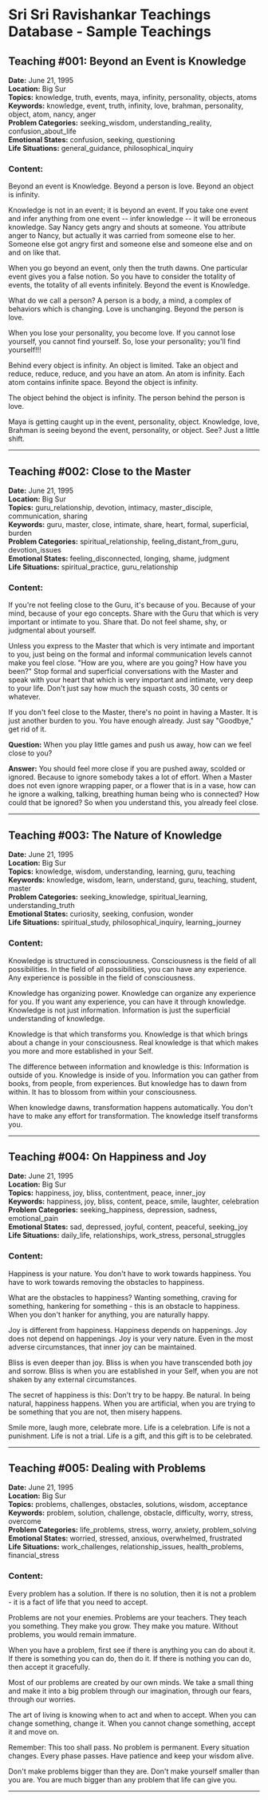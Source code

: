 # Sri Sri Ravishankar Teachings Database - Sample Teachings

## Teaching #001: Beyond an Event is Knowledge
**Date:** June 21, 1995  
**Location:** Big Sur  
**Topics:** knowledge, truth, events, maya, infinity, personality, objects, atoms  
**Keywords:** knowledge, event, truth, infinity, love, brahman, personality, object, atom, nancy, anger  
**Problem Categories:** seeking_wisdom, understanding_reality, confusion_about_life  
**Emotional States:** confusion, seeking, questioning  
**Life Situations:** general_guidance, philosophical_inquiry  

### Content:
Beyond an event is Knowledge. Beyond a person is love. Beyond an object is infinity.

Knowledge is not in an event; it is beyond an event. If you take one event and infer anything from one event -- infer knowledge -- it will be erroneous knowledge. Say Nancy gets angry and shouts at someone. You attribute anger to Nancy, but actually it was carried from someone else to her. Someone else got angry first and someone else and someone else and on and on like that.

When you go beyond an event, only then the truth dawns. One particular event gives you a false notion. So you have to consider the totality of events, the totality of all events infinitely. Beyond the event is Knowledge.

What do we call a person? A person is a body, a mind, a complex of behaviors which is changing. Love is unchanging. Beyond the person is love.

When you lose your personality, you become love. If you cannot lose yourself, you cannot find yourself. So, lose your personality; you'll find yourself!!!

Behind every object is infinity. An object is limited. Take an object and reduce, reduce, reduce, and you have an atom. An atom is infinity. Each atom contains infinite space. Beyond the object is infinity.

The object behind the object is infinity. The person behind the person is love.

Maya is getting caught up in the event, personality, object. Knowledge, love, Brahman is seeing beyond the event, personality, or object. See? Just a little shift.

---

## Teaching #002: Close to the Master
**Date:** June 21, 1995  
**Location:** Big Sur  
**Topics:** guru_relationship, devotion, intimacy, master_disciple, communication, sharing  
**Keywords:** guru, master, close, intimate, share, heart, formal, superficial, burden  
**Problem Categories:** spiritual_relationship, feeling_distant_from_guru, devotion_issues  
**Emotional States:** feeling_disconnected, longing, shame, judgment  
**Life Situations:** spiritual_practice, guru_relationship  

### Content:
If you're not feeling close to the Guru, it's because of you. Because of your mind, because of your ego concepts. Share with the Guru that which is very important or intimate to you. Share that. Do not feel shame, shy, or judgmental about yourself.

Unless you express to the Master that which is very intimate and important to you, just being on the formal and informal communication levels cannot make you feel close. "How are you, where are you going? How have you been?" Stop formal and superficial conversations with the Master and speak with your heart that which is very important and intimate, very deep to your life. Don't just say how much the squash costs, 30 cents or whatever.

If you don't feel close to the Master, there's no point in having a Master. It is just another burden to you. You have enough already. Just say "Goodbye," get rid of it.

**Question:** When you play little games and push us away, how can we feel close to you?

**Answer:** You should feel more close if you are pushed away, scolded or ignored. Because to ignore somebody takes a lot of effort. When a Master does not even ignore wrapping paper, or a flower that is in a vase, how can he ignore a walking, talking, breathing human being who is connected? How could that be ignored? So when you understand this, you already feel close.

---

## Teaching #003: The Nature of Knowledge
**Date:** June 21, 1995  
**Location:** Big Sur  
**Topics:** knowledge, wisdom, understanding, learning, guru, teaching  
**Keywords:** knowledge, wisdom, learn, understand, guru, teaching, student, master  
**Problem Categories:** seeking_knowledge, spiritual_learning, understanding_truth  
**Emotional States:** curiosity, seeking, confusion, wonder  
**Life Situations:** spiritual_study, philosophical_inquiry, learning_journey  

### Content:
Knowledge is structured in consciousness. Consciousness is the field of all possibilities. In the field of all possibilities, you can have any experience. Any experience is possible in the field of consciousness.

Knowledge has organizing power. Knowledge can organize any experience for you. If you want any experience, you can have it through knowledge. Knowledge is not just information. Information is just the superficial understanding of knowledge.

Knowledge is that which transforms you. Knowledge is that which brings about a change in your consciousness. Real knowledge is that which makes you more and more established in your Self.

The difference between information and knowledge is this: Information is outside of you. Knowledge is inside of you. Information you can gather from books, from people, from experiences. But knowledge has to dawn from within. It has to blossom from within your consciousness.

When knowledge dawns, transformation happens automatically. You don't have to make any effort for transformation. The knowledge itself transforms you.

---

## Teaching #004: On Happiness and Joy
**Date:** June 21, 1995  
**Location:** Big Sur  
**Topics:** happiness, joy, bliss, contentment, peace, inner_joy  
**Keywords:** happiness, joy, bliss, content, peace, smile, laughter, celebration  
**Problem Categories:** seeking_happiness, depression, sadness, emotional_pain  
**Emotional States:** sad, depressed, joyful, content, peaceful, seeking_joy  
**Life Situations:** daily_life, relationships, work_stress, personal_struggles  

### Content:
Happiness is your nature. You don't have to work towards happiness. You have to work towards removing the obstacles to happiness.

What are the obstacles to happiness? Wanting something, craving for something, hankering for something - this is an obstacle to happiness. When you don't hanker for anything, you are naturally happy.

Joy is different from happiness. Happiness depends on happenings. Joy does not depend on happenings. Joy is your very nature. Even in the most adverse circumstances, that inner joy can be maintained.

Bliss is even deeper than joy. Bliss is when you have transcended both joy and sorrow. Bliss is when you are established in your Self, when you are not shaken by any external circumstances.

The secret of happiness is this: Don't try to be happy. Be natural. In being natural, happiness happens. When you are artificial, when you are trying to be something that you are not, then misery happens.

Smile more, laugh more, celebrate more. Life is a celebration. Life is not a punishment. Life is not a trial. Life is a gift, and this gift is to be celebrated.

---

## Teaching #005: Dealing with Problems
**Date:** June 21, 1995  
**Location:** Big Sur  
**Topics:** problems, challenges, obstacles, solutions, wisdom, acceptance  
**Keywords:** problem, solution, challenge, obstacle, difficulty, worry, stress, overcome  
**Problem Categories:** life_problems, stress, worry, anxiety, problem_solving  
**Emotional States:** worried, stressed, anxious, overwhelmed, frustrated  
**Life Situations:** work_challenges, relationship_issues, health_problems, financial_stress  

### Content:
Every problem has a solution. If there is no solution, then it is not a problem - it is a fact of life that you need to accept.

Problems are not your enemies. Problems are your teachers. They teach you something. They make you grow. They make you mature. Without problems, you would remain immature.

When you have a problem, first see if there is anything you can do about it. If there is something you can do, then do it. If there is nothing you can do, then accept it gracefully.

Most of our problems are created by our own minds. We take a small thing and make it into a big problem through our imagination, through our fears, through our worries.

The art of living is knowing when to act and when to accept. When you can change something, change it. When you cannot change something, accept it and move on.

Remember: This too shall pass. No problem is permanent. Every situation changes. Every phase passes. Have patience and keep your wisdom alive.

Don't make problems bigger than they are. Don't make yourself smaller than you are. You are much bigger than any problem that life can give you.

---
